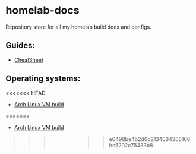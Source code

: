 # homelab-docs

Repository store for all my homelab build docs and configs.

## Guides:

* [CheatSheet](guides/CheatSheet.md)

## Operating systems:

<<<<<<< HEAD
* [Arch Linux VM build](guides/Arch-Linux-VM/Building-Arch-Linux-With-GUI.md)

=======
* [Arch Linux VM build](operating-systems/Arch-Linux-VM/Building-Arch-Linux-With-GUI.md)
>>>>>>> e6498be4b2d0c2134034365166bc5202c75433b8
